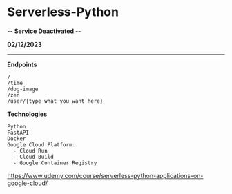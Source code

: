 # Serverless-Python

**-- Service Deactivated --** 

**02/12/2023**

---


**Endpoints**
```
/
/time
/dog-image
/zen
/user/{type what you want here}
```

**Technologies**
```
Python
FastAPI
Docker
Google Cloud Platform:
  - Cloud Run
  - Cloud Build
  - Google Container Registry 
```

https://www.udemy.com/course/serverless-python-applications-on-google-cloud/
